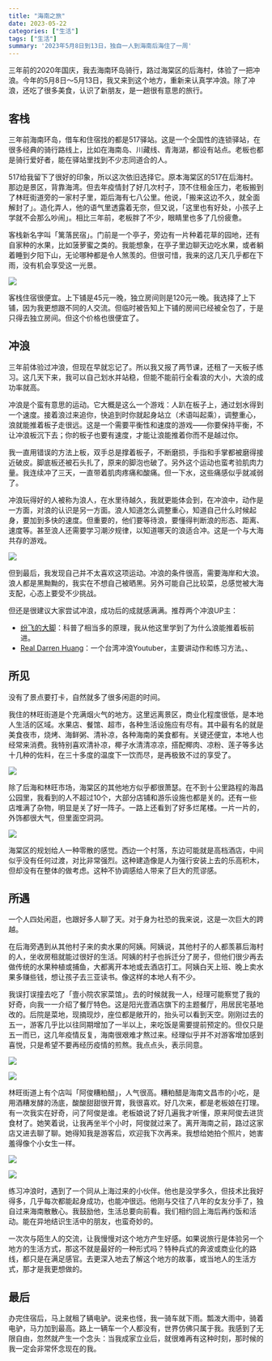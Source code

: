 ```yaml
---
title: "海南之旅"
date: 2023-05-22
categories: ["生活"]
tags: ["生活"]
summary: '2023年5月8日到13日，独自一人到海南后海住了一周'
---
```


三年前的2020年国庆，我去海南环岛骑行，路过海棠区的后海村，体验了一把冲浪。今年的5月8日～5月13日，我又来到这个地方，重新来认真学冲浪。除了冲浪，还吃了很多美食，认识了新朋友，是一趟很有意思的旅行。

## 客栈

三年前海南环岛，借车和住宿找的都是517驿站。这是一个全国性的连锁驿站，在很多经典的骑行路线上，比如在海南岛、川藏线、青海湖，都设有站点。老板也都是骑行爱好者，能在驿站里找到不少志同道合的人。

517给我留下了很好的印象，所以这次依旧选择它。原本海棠区的517在后海村。那边是景区，背靠海湾。但去年疫情封了好几次村子，顶不住租金压力，老板搬到了林旺街道旁的一家村子里，距后海有七八公里。他说，「搬来这边不久，就全面解封了」。造化弄人，他的语气里透露着无奈，但又说，「这里也有好处，小孩子上学就不会那么吵闹」。相比三年前，老板胖了不少，眼睛里也多了几份疲惫。

客栈新名字叫「篱落民宿」。门前是一个亭子，旁边有一片种着花草的园地，还有自家种的水果，比如菠萝蜜之类的。我能想象，在亭子里边聊天边吃水果，或者躺着睡到夕阳下山，无论哪种都是令人煞羡的。但很可惜，我来的这几天几乎都在下雨，没有机会享受这一光景。

![](/images/20230508-IMG_0329.jpeg)

客栈住宿很便宜。上下铺是45元一晚，独立房间则是120元一晚。我选择了上下铺，因为我更想跟不同的人交流。但临时被告知上下铺的房间已经被全包了，于是只得去独立房间。但这个价格也很便宜了。

## 冲浪

三年前体验过冲浪，但现在早就忘记了。所以我又报了两节课，还租了一天板子练习。这几天下来，我可以自己划水并站稳，但能不能前行全看浪的大小，大浪的成功率就高。

冲浪是个蛮有意思的运动。它大概是这么一个游戏：人趴在板子上，通过划水得到一个速度。接着浪过来追你，快追到时你就起身站立（术语叫起乘），调整重心，浪就能推着板子走很远。这是一个需要平衡性和速度的游戏——你要保持平衡，不让冲浪板沉下去；你的板子也要有速度，才能让浪能推着你而不是越过你。

我一直用错误的方法上板，双手总是撑着板子，不断磨损，手指和手掌都被磨得接近破皮。脚底板还被石头扎了，原来的脚泡也破了。另外这个运动也蛮考验肌肉力量。我连续冲了三天，一直带着肌肉疼痛和酸痛。但一下水，这些痛感似乎就减弱了。

冲浪玩得好的人被称为浪人，在水里待越久，我就更能体会到，在冲浪中，动作是一方面，对浪的认识是另一方面。浪人知道怎么调整重心，知道自己什么时候起身，要加到多快的速度。但重要的，他们要等待浪，要懂得判断浪的形态、距离、速度等。甚至浪人还需要学习潮汐规律，以知道哪天的浪适合冲。这是一个与大海共存的游戏。

![](/images/20230508-IMG_0363.jpeg)

但到最后，我发现自己并不太喜欢这项运动。冲浪的条件很高，需要海岸和大浪。浪人都是黑黝黝的，我实在不想自己被晒黑。另外可能自己比较菜，总感觉被大海支配，心态上要受不少挑战。

但还是很建议大家尝试冲浪，成功后的成就感满满。推荐两个冲浪UP主：

- [纷飞的大脚](https://space.bilibili.com/486803524)：科普了相当多的原理，我从他这里学到了为什么浪能推着板前进。
- [Real Darren Huang](https://www.youtube.com/playlist?list=PLqvmrLLBOynhNt68i7cp7AcB0NOxbT7g8)：一个台湾冲浪Youtuber，主要讲动作和练习方法。、

## 所见

没有了景点要打卡，自然就多了很多闲逛的时间。

我住的林旺街道是个充满烟火气的地方。这里远离景区，商业化程度很低，是本地人生活的区域。水果店、餐馆、超市，各种生活设施应有尽有。其中最有名的就是美食夜市，烧烤、海鲜粥、清补凉，各种海南的美食都有。关键还便宜，本地人也经常来消费。我特别喜欢清补凉，椰子水清清凉凉，搭配椰肉、凉粉、莲子等多达十几种的佐料，在三十多度的温度下一饮而尽，是再极致不过的享受了。

![](/images/20230508-IMG_0272.jpeg)

除了后海和林旺市场，海棠区的其他地方似乎都很萧瑟。在不到十公里路程的海昌公园里，我看到的人不超过10个，大部分店铺和游乐设施也都是关的。还有一些店堆满了杂物，明显是关了好一阵子。一路上还看到了好多烂尾楼。一片一片的，外饰都很大气，但里面空洞洞。

![](/images/20230508-IMG_0620.jpeg)

海棠区的规划给人一种零散的感觉。西边一个村落，东边可能就是高档酒店，中间似乎没有任何过渡，对比非常强烈。这种建造像是人为强行安装上去的乐高积木，但却没有在整体的做考虑。这种不协调感给人带来了巨大的荒谬感。

## 所遇

一个人四处闲逛，也跟好多人聊了天。对于身为社恐的我来说，这是一次巨大的跨越。

在后海旁遇到从其他村子来的卖水果的阿姨。阿姨说，其他村子的人都羡慕后海村的人，坐收房租就能过很好的生活。阿姨的村子也拆迁分了房子，但他们很少再去做传统的水果种植或捕鱼，大都离开本地或去酒店打工。阿姨白天上班、晚上卖水果多赚些钱，想让孩子去三亚读书。像这样的本地人有不少。

我误打误撞去吃了「壹小院农家菜馆」。去的时候就我一人，经理可能察觉了我的好奇，向我一一介绍了餐厅特色。这是阳光壹酒店旗下的主题餐厅，用居民宅基地改的。后院是菜地，现摘现炒，座位都是敞开的，抬头可以看到天空。刚刚过去的五一，游客几乎比以往同期增加了一半以上，来吃饭是需要提前预定的。但仅只是五一而已，这几年疫情反复，海南很艰难才熬过来。经理似乎并不对游客增加感到喜悦，只是希望不要再经历疫情的煎熬。我点点头，表示同意。

![](/images/20230508-IMG_0339.jpeg)

![](/images/20230508-IMG_0335.jpeg)

林旺街道上有个店叫「阿俊糟粕醋」，人气很高。糟粕醋是海南文昌市的小吃，是用酒糟发酵的汤底，酸酸甜甜很开胃，我很喜欢。好几次来，都是老板娘在打理。有一次我实在好奇，问了阿俊是谁。老板娘说了好几遍我才听懂，原来阿俊去进货食材了。她笑着说，让我再坐半个小时，阿俊就过来了。离开海南之前，路过这家店又进去聊了聊。她得知我是游客后，欢迎我下次再来。我想给她拍个照片，她害羞得像个小女生一样。

![](/images/20230508-IMG_0262.jpeg)

![](/images/20230508-IMG_0645.jpeg)

练习冲浪时，遇到了一个同从上海过来的小伙伴。他也是没学多久，但技术比我好得多，几乎每次都能起身成功，也能冲很远。他刚与交往了八年的女友分手了，独自过来海南散散心。我鼓励他，生活总要向前看。我们相约回上海后再约饭和活动。能在异地结识生活中的朋友，也蛮奇妙的。

一次次与陌生人的交流，让我慢慢对这个地方产生好感。如果说旅行是体验另一个地方的生活方式，那这不就是最好的一种形式吗？特种兵式的奔波或商业化的路线，都只是在满足感官。去更深入地去了解这个地方的故事，或当地人的生活方式，那才是我更想做的。

## 最后

办完住宿后，马上就租了辆电驴。说来也怪，我一骑车就下雨。瓢泼大雨中，骑着电驴，马力加到最高。路上一辆车一个人都没有，世界仿佛只属于我。我感到了无限自由，忽然就产生一个念头：当我成家立业后，就很难再有这种时刻，那时候的我一定会非常怀念现在的我。

